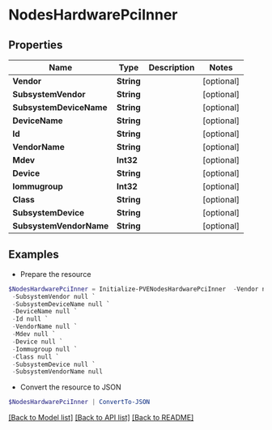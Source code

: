 # NodesHardwarePciInner
## Properties

Name | Type | Description | Notes
------------ | ------------- | ------------- | -------------
**Vendor** | **String** |  | [optional] 
**SubsystemVendor** | **String** |  | [optional] 
**SubsystemDeviceName** | **String** |  | [optional] 
**DeviceName** | **String** |  | [optional] 
**Id** | **String** |  | [optional] 
**VendorName** | **String** |  | [optional] 
**Mdev** | **Int32** |  | [optional] 
**Device** | **String** |  | [optional] 
**Iommugroup** | **Int32** |  | [optional] 
**Class** | **String** |  | [optional] 
**SubsystemDevice** | **String** |  | [optional] 
**SubsystemVendorName** | **String** |  | [optional] 

## Examples

- Prepare the resource
```powershell
$NodesHardwarePciInner = Initialize-PVENodesHardwarePciInner  -Vendor null `
 -SubsystemVendor null `
 -SubsystemDeviceName null `
 -DeviceName null `
 -Id null `
 -VendorName null `
 -Mdev null `
 -Device null `
 -Iommugroup null `
 -Class null `
 -SubsystemDevice null `
 -SubsystemVendorName null
```

- Convert the resource to JSON
```powershell
$NodesHardwarePciInner | ConvertTo-JSON
```

[[Back to Model list]](../README.md#documentation-for-models) [[Back to API list]](../README.md#documentation-for-api-endpoints) [[Back to README]](../README.md)

